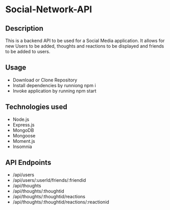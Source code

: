 # Social-Network-API

## Description
This is a backend API to be used for a Social Media application. It allows for new Users to be added, thoughts and reactions to be displayed and friends to be added to users.

## Usage
* Download or Clone Repository
* Install dependencies by runniong npm i
* Invoke application by running npm start

## Technologies used
* Node.js
* Express.js
* MongoDB
* Mongoose
* Moment.js
* Insomnia

## API Endpoints

* /api/users
* /api/users/:userId/friends/:friendid
* /api/thoughts
* /api/thoughts/:thoughtid
* /api/thoughts/:thoughtid/reactions
* /api/thoughts/:thoughtid/reactions/:reactionid